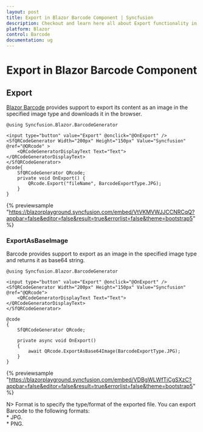 ```yaml
---
layout: post
title: Export in Blazor Barcode Component | Syncfusion
description: Checkout and learn here all about Export functionality in Syncfusion Blazor Barcode component and much more.
platform: Blazor
control: Barcode
documentation: ug
---
```


# Export in Blazor Barcode Component

## Export

[Blazor Barcode](https://www.syncfusion.com/blazor-components/blazor-barcode) provides support to export its content as an image in the specified image type and downloads it in the browser.

```cshtml
@using Syncfusion.Blazor.BarcodeGenerator

<input type="button" value="Export" @onclick="@OnExport" />
<SfQRCodeGenerator Width="200px" Height="150px" Value="Syncfusion" @ref="@QRcode" >
    <QRCodeGeneratorDisplayText Text="Text"></QRCodeGeneratorDisplayText>
</SfQRCodeGenerator>
@code{
    SfQRCodeGenerator QRcode;
    private void OnExport() {
        QRcode.Export("fileName", BarcodeExportType.JPG);
    }
}

 ```
{% previewsample "https://blazorplayground.syncfusion.com/embed/VtVKMVWJJCCNRCqQ?appbar=false&editor=false&result=true&errorlist=false&theme=bootstrap5" %}

### ExportAsBaseImage

Barcode provides support to export as an image in the specified image type and returns it as base64 string.

```cshtml
@using Syncfusion.Blazor.BarcodeGenerator

<input type="button" value="Export" @onclick="@OnExport" />
<SfQRCodeGenerator Width="200px" Height="150px" Value="Syncfusion" @ref="@QRcode">
    <QRCodeGeneratorDisplayText Text="Text"></QRCodeGeneratorDisplayText>
</SfQRCodeGenerator>

@code
{
    SfQRCodeGenerator QRcode;

    private async void OnExport()
    {
        await QRcode.ExportAsBase64Image(BarcodeExportType.JPG);
    }
}

```
{% previewsample "https://blazorplayground.syncfusion.com/embed/VDBgWLWfTiCgSXzC?appbar=false&editor=false&result=true&errorlist=false&theme=bootstrap5" %}

N> Format is to specify the type/format of the exported file. You can export Barcode to the following formats:
<br/>* JPG.
<br/>* PNG.